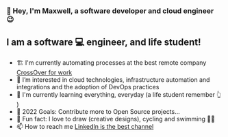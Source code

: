 ### 👋 Hey, I'm Maxwell, a software developer and cloud engineer 😉

## I am a software 💻 engineer, and life student!

- 🏗️ I'm currently automating processes at the best remote company [CrossOver for work](https://www.crossover.com)
- 👀 I’m interested in cloud technologies, infrastructure automation and integrations and the adoption of DevOps practices
- 🌱 I'm currently learning everything, everyday (a life student remember 👆 )
- 💞️ 2022 Goals: Contribute more to Open Source projects...
- 📰 Fun fact: I love to draw (creative designs), cycling and swimming 🏊‍♂️
- 📫 How to reach me [LinkedIn is the best channel](https://www.linkedin.com/in/maxakwu)


<!--- [![Enyinnaya's GitHub stats](https://github-readme-stats.vercel.app/api?username=enyiakwu)](https://github.com/enyiakwu/github-readme-stats)--->

<!---
enyiakwu/enyiakwu is a ✨ special ✨ repository because its `README.md` (this file) appears on your GitHub profile.
You can click the Preview link to take a look at your changes.
--->
